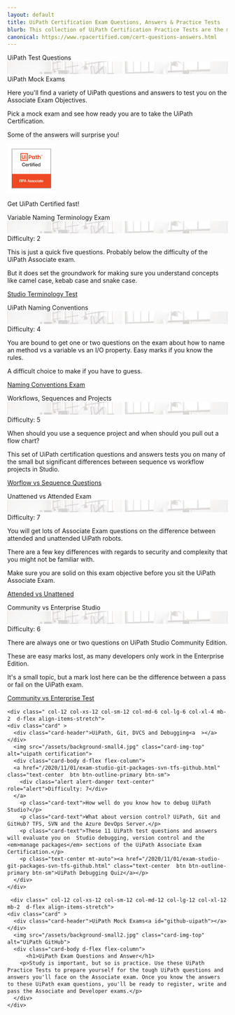 ```yaml
---
layout: default
title: UiPath Certification Exam Questions, Answers & Practice Tests
blurb: This collection of UiPath Certification Practice Tests are the mock cert exams you need to pass in order to get UiPath Associate and Developer certified. If you can answer these UiPath Exam questions, you'll be ready to pass the UiPath exam.
canonical: https://www.rpacertified.com/cert-questions-answers.html
---
```

<div class="row">
   
  <div class=" col-12 col-xs-12 col-sm-12 col-md-6 col-lg-6 col-xl-4 mb-2  d-flex align-items-stretch">
    <div class="card" >
      <div class="card-header">UiPath Test Questions<a  ></a></div>
      <img src="/assets/background-small4.jpg" class="card-img-top" alt="uipath certification">
      <div class="card-body d-flex flex-column">
        <div class="alert alert-secondary text-center" role="alert">UiPath Mock Exams</div>
        <p class="card-text">Here you'll find a variety of UiPath questions and answers to test you on the Associate Exam Objectives. </p>
        <p class="card-text">Pick a mock exam and see how ready you are to take the UiPath Certification.</p>
        <p class="card-text">Some of the answers will surprise you!</p>
        <img src="/assets/uipath-certified-associate-badge-sm.jpg" class="img-fluid img-thumbnail mx-auto d-block" alt="uipath certified associate badge">
        <p class="card-text text-center mt-2">Get UiPath Certified fast!</p>
      </div>
    </div>
  </div>
  
  <div class=" col-12 col-xs-12 col-sm-12 col-md-6 col-lg-6 col-xl-4 mb-2  d-flex align-items-stretch">
    <div class="card" >
      <div class="card-header">Variable Naming Terminology Exam<a  ></a></div>
      <img src="/assets/background-small4.jpg" class="card-img-top" alt="uipath certification">
      <div class="card-body d-flex flex-column">
        <div class="alert alert-info text-center" role="alert">Difficulty: 2</div>
        <p class="card-text">This is just a quick five questions. Probably below the difficulty of the UiPath Associate exam. 
        </p>
        <p class="card-text">But it does set the groundwork for making sure you understand concepts like camel case, kebab case and snake case.</p>
        <p class="text-center mt-auto"><a href="http://uipath.rpacertified.com/2020/10/12/variable-naming-conventions-test.html" class="text-center  btn btn-outline-primary btn-sm">Studio Terminology Test</a></p>
      </div>
    </div>
  </div>
  
  
  <div class=" col-12 col-xs-12 col-sm-12 col-md-6 col-lg-6 col-xl-4 mb-2  d-flex align-items-stretch">
    <div class="card" >
      <div class="card-header">UiPath Naming Conventions<a  ></a></div>
      <img src="/assets/background-small4.jpg" class="card-img-top" alt="uipath certification">
      <div class="card-body d-flex flex-column">
        <div class="alert alert-primary text-center" role="alert">Difficulty: 4</div>
        <p class="card-text">You are bound to get one or two questions on the exam about how to name an method vs a variable vs an I/O property. Easy marks if you know the rules. </p>
        <p class="card-text">A difficult choice to make if you have to guess.</p>
        <p class="text-center mt-auto"><a href="http://uipath.rpacertified.com/2020/10/12/kebab-camel-pascal-case-quiz.html" class="text-center  btn btn-outline-primary btn-sm">Naming Conventions Exam</a></p>
      </div>
    </div>
  </div>
  
  
  <div class=" col-12 col-xs-12 col-sm-12 col-md-6 col-lg-6 col-xl-4 mb-2  d-flex align-items-stretch">
    <div class="card" >
      <div class="card-header">Workflows, Sequences and Projects<a  ></a></div>
      <img src="/assets/background-small4.jpg" class="card-img-top" alt="uipath certification">
      <div class="card-body d-flex flex-column">
        <div class="alert alert-success text-center" role="alert">Difficulty: 5</div>
        <p class="card-text">When should you use a sequence project and when should you pull out a flow chart? </p>
        <p class="card-text">This set of UiPath certification questions and answers tests you on many of the small but significant differences between sequence vs workflow projects in Studio.</p>
        <p class="text-center mt-auto"><a href="http://uipath.rpacertified.com/2020/10/12/workflow-sequences-flowcharts-quiz.html" class="text-center  btn btn-outline-primary btn-sm">Worflow vs Sequence Questions</a></p>
      </div>
    </div>
  </div>
  
  
  <div class=" col-12 col-xs-12 col-sm-12 col-md-6 col-lg-6 col-xl-4 mb-2  d-flex align-items-stretch">
    <div class="card" >
      <div class="card-header">Unattened vs Attended Exam<a  ></a></div>
      <img src="/assets/background-small4.jpg" class="card-img-top" alt="uipath certification">
      <div class="card-body d-flex flex-column">
        <div class="alert alert-danger text-center" role="alert">Difficulty: 7</div>
        <p class="card-text">You will get lots of Associate Exam questions on the difference between attended and unattended UiPath robots.</p>
        <p class="card-text">There are a few key differences with regards to security and complexity that you might not be familiar with.</p>
        <p class="card-text">Make sure you are solid on this exam objective before you sit the UiPath Associate Exam.</p>
        <p class="text-center mt-auto"><a href="/2020/01/01/attended-vs-unattened-quiz.html" class="text-center  btn btn-outline-primary btn-sm">Attended vs Unattened</a></p>
      </div>
    </div>
  </div>
  
  
  <div class=" col-12 col-xs-12 col-sm-12 col-md-6 col-lg-6 col-xl-4 mb-2  d-flex align-items-stretch">
    <div class="card" >
      <div class="card-header">Community vs Enterprise Studio<a  ></a></div>
      <img src="/assets/background-small4.jpg" class="card-img-top" alt="uipath certification">
      <div class="card-body d-flex flex-column">
        <div class="alert alert-warning text-center" role="alert">Difficulty: 6</div>
        <p class="card-text">There are always one or two questions on UiPath Studio Community Edition.</p>
        <p class="card-text">These are easy marks lost, as many developers only work in the Enterprise Edition.</p>
        <p class="card-text">It's a small topic, but a mark lost here can be the difference between a pass or fail on the UiPath exam.</p>
        <p class="text-center mt-auto"><a href="/2020/01/01/community-vs-enterprise-studio.html" class="text-center  btn btn-outline-primary btn-sm">Community vs Enterprise Test</a></p>
      </div>
    </div>
  </div>
  
  
    <div class=" col-12 col-xs-12 col-sm-12 col-md-6 col-lg-6 col-xl-4 mb-2  d-flex align-items-stretch">
    <div class="card" >
      <div class="card-header">UiPath, Git, DVCS and Debugging<a  ></a></div>
      <img src="/assets/background-small4.jpg" class="card-img-top" alt="uipath certification">
      <div class="card-body d-flex flex-column">
      <a href="/2020/11/01/exam-studio-git-packages-svn-tfs-github.html" class="text-center  btn btn-outline-primary btn-sm">
        <div class="alert alert-danger text-center" role="alert">Difficulty: 7</div>
      </a>
        <p class="card-text">How well do you know how to debug UiPath Studio?</p>
        <p class="card-text">What about version control? UiPath, Git and GitHub? TFS, SVN and the Azure DevOps Server.</p>
        <p class="card-text">These 11 UiPath test questions and answers will evaluate you on  Studio debugging, version control and the <em>manage packages</em> sections of the UiPath Associate Exam Certification.</p>
        <p class="text-center mt-auto"><a href="/2020/11/01/exam-studio-git-packages-svn-tfs-github.html" class="text-center  btn btn-outline-primary btn-sm">UiPath Debugging Quiz</a></p>
      </div>
    </div>
  </div>
  
     <div class=" col-12 col-xs-12 col-sm-12 col-md-12 col-lg-12 col-xl-12 mb-2  d-flex align-items-stretch">
    <div class="card" >
      <div class="card-header">UiPath Mock Exams<a id="github-uipath"></a></div>
      <img src="/assets/background-small2.jpg" class="card-img-top" alt="UiPath GitHub">
      <div class="card-body d-flex flex-column">
	      <h1>UiPath Exam Questions and Answer</h1>
        <p>Study is important, but so is practice. Use these UiPath Practice Tests to prepare yourself for the tough UiPath questions and answers you'll face on the Associate exam. Once you know the answers to these UiPath exam questions, you'll be ready to register, write and pass the Associate and Developer exams.</p>
      </div>
    </div>
  </div>
  
  
</div>
